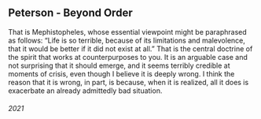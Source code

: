## Peterson - Beyond Order

That is Mephistopheles, whose essential viewpoint might be paraphrased as follows: “Life is so terrible, because of its limitations and malevolence, that it would be better if it did not exist at all.”
That is the central doctrine of the spirit that works at counterpurposes to you.
It is an arguable case and not surprising that it should emerge, and it seems terribly credible at moments of crisis, even though I believe it is deeply wrong.
I think the reason that it is wrong, in part, is because, when it is realized, all it does is exacerbate an already admittedly bad situation.


###### 2021